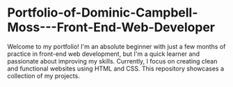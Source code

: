 # Portfolio-of-Dominic-Campbell-Moss---Front-End-Web-Developer
Welcome to my portfolio! I'm an absolute beginner with just a few months of practice in front-end web development, but I'm a quick learner and passionate about improving my skills. Currently, I focus on creating clean and functional websites using HTML and CSS.  This repository showcases a collection of my projects.
